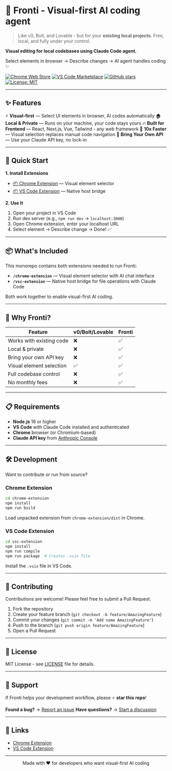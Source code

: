 # 🎨 Fronti - Visual-first AI coding agent

> Like v0, Bolt, and Lovable - but for your **existing local projects**. Free, local, and fully under your control.

**Visual editing for local codebases using Claude Code agent.**

Select elements in browser → Describe changes → AI agent handles coding ✨

[![Chrome Web Store](https://img.shields.io/chrome-web-store/v/jojjbmgmggenijlkhjeaiodfoggjcjgj?label=Chrome%20Extension)](https://chromewebstore.google.com/detail/visual-editor-ai/jojjbmgmggenijlkhjeaiodfoggjcjgj)
[![VS Code Marketplace](https://img.shields.io/visual-studio-marketplace/v/VisualEditor.visual-editor-ai?label=VS%20Code%20Extension)](https://marketplace.visualstudio.com/items?itemName=VisualEditor.visual-editor-ai)
[![GitHub stars](https://img.shields.io/github/stars/waspdev95/fronti?style=social)](https://github.com/waspdev95/fronti/stargazers)
[![License: MIT](https://img.shields.io/badge/License-MIT-yellow.svg)](https://opensource.org/licenses/MIT)

---

## ✨ Features

⚡ **Visual-first** — Select UI elements in browser, AI codes automatically
🏠 **Local & Private** — Runs on your machine, your code stays yours
🔥 **Built for Frontend** — React, Next.js, Vue, Tailwind - any web framework
🚀 **10x Faster** — Visual selection replaces manual code navigation
🔑 **Bring Your Own API** — Use your Claude API key, no lock-in

---

## 🚀 Quick Start

**1. Install Extensions**
- [📦 Chrome Extension](https://chromewebstore.google.com/detail/visual-editor-ai/jojjbmgmggenijlkhjeaiodfoggjcjgj) — Visual element selector
- [📦 VS Code Extension](https://marketplace.visualstudio.com/items?itemName=VisualEditor.visual-editor-ai) — Native host bridge

**2. Use It**
1. Open your project in VS Code
2. Run dev server (e.g., `npm run dev` → `localhost:3000`)
3. Open Chrome extension, enter your localhost URL
4. Select element → Describe change → Done! ✅

---

## 📦 What's Included

This monorepo contains both extensions needed to run Fronti:

- **`/chrome-extension`** — Visual element selector with AI chat interface
- **`/vsc-extension`** — Native host bridge for file operations with Claude Code

Both work together to enable visual-first AI coding.

---

## 🎯 Why Fronti?

| Feature | v0/Bolt/Lovable | Fronti |
|---------|-----------------|--------|
| Works with existing code | ❌ | ✅ |
| Local & private | ❌ | ✅ |
| Bring your own API key | ❌ | ✅ |
| Visual element selection | ✅ | ✅ |
| Full codebase control | ❌ | ✅ |
| No monthly fees | ❌ | ✅ |

---

## 📋 Requirements

- **Node.js** 18 or higher
- **VS Code** with Claude Code installed and authenticated
- **Chrome** browser (or Chromium-based)
- **Claude API key** from [Anthropic Console](https://console.anthropic.com/)

---

## 🛠️ Development

Want to contribute or run from source?

### Chrome Extension

```bash
cd chrome-extension
npm install
npm run build
```

Load unpacked extension from `chrome-extension/dist` in Chrome.

### VS Code Extension

```bash
cd vsc-extension
npm install
npm run compile
npm run package  # Creates .vsix file
```

Install the `.vsix` file in VS Code.

---

## 🤝 Contributing

Contributions are welcome! Please feel free to submit a Pull Request.

1. Fork the repository
2. Create your feature branch (`git checkout -b feature/AmazingFeature`)
3. Commit your changes (`git commit -m 'Add some AmazingFeature'`)
4. Push to the branch (`git push origin feature/AmazingFeature`)
5. Open a Pull Request

---

## 📝 License

MIT License - see [LICENSE](LICENSE) file for details.

---

## 🌟 Support

If Fronti helps your development workflow, please ⭐ **star this repo**!

**Found a bug?** → [Report an issue](https://github.com/waspdev95/fronti/issues)
**Have questions?** → [Start a discussion](https://github.com/waspdev95/fronti/discussions)

---

## 🔗 Links

- [Chrome Extension](https://chromewebstore.google.com/detail/visual-editor-ai/jojjbmgmggenijlkhjeaiodfoggjcjgj)
- [VS Code Extension](https://marketplace.visualstudio.com/items?itemName=VisualEditor.visual-editor-ai)

---

<p align="center">Made with ❤️ for developers who want visual-first AI coding</p>

